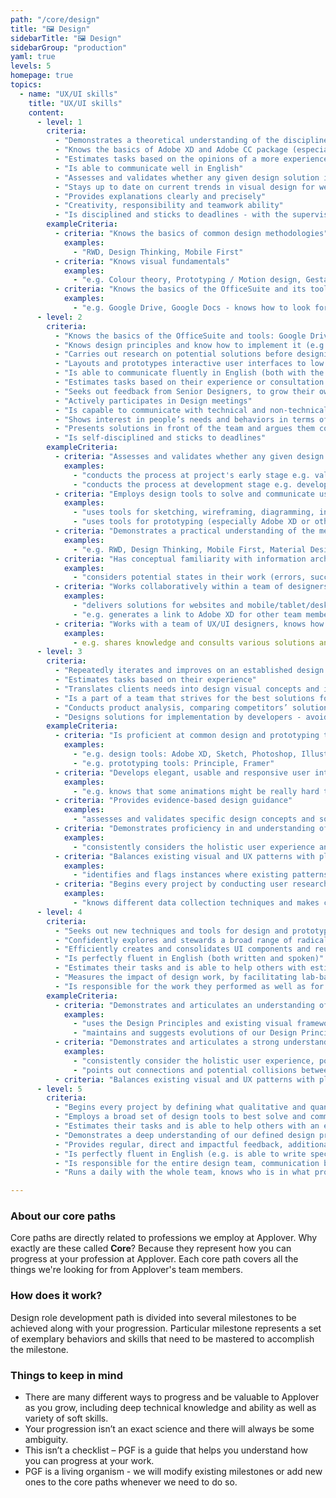 ```yaml
---
path: "/core/design"
title: "🖼️ Design"
sidebarTitle: "🖼️ Design"
sidebarGroup: "production"
yaml: true
levels: 5
homepage: true
topics:
  - name: "UX/UI skills"
    title: "UX/UI skills"
    content:
      - level: 1
        criteria:
          - "Demonstrates a theoretical understanding of the disciplines of graphic design and interaction design"
          - "Knows the basics of Adobe XD and Adobe CC package (especially Photoshop and Illustrator)"
          - "Estimates tasks based on the opinions of a more experienced designer"
          - "Is able to communicate well in English"
          - "Assesses and validates whether any given design solution is likely to achieve business goals, against accepted best practice standards"
          - "Stays up to date on current trends in visual design for web, mobile, and desktop"
          - "Provides explanations clearly and precisely"
          - "Creativity, responsibility and teamwork ability"
          - "Is disciplined and sticks to deadlines - with the supervision of more experienced designers"
        exampleCriteria:
          - criteria: "Knows the basics of common design methodologies"
            examples:
              - "RWD, Design Thinking, Mobile First"
          - criteria: "Knows visual fundamentals"
            examples:
              - "e.g. Colour theory, Prototyping / Motion design, Gestalt principles"
          - criteria: "Knows the basics of the OfficeSuite and its tools"
            examples:
              - "e.g. Google Drive, Google Docs - knows how to look for documents in gDrive and edit them"
      - level: 2
        criteria:
          - "Knows the basics of the OfficeSuite and tools: Google Drive, Google Docs (can edit, add files/documents)"
          - "Knows design principles and know how to implement it (e.g. symmetry, hierarchy, Laws of UX)"
          - "Carries out research on potential solutions before designing or at an early stage of design with support and guidance from colleagues"
          - "Layouts and prototypes interactive user interfaces to low and high fidelity, sometimes with support and guidance from colleagues (e.g. knows grid systems, layout)"
          - "Is able to communicate fluently in English (both with the team and clients)"
          - "Estimates tasks based on their experience or consultation with another designer"
          - "Seeks out feedback from Senior Designers, to grow their own skills and design toolkit (e.g. verbal feedback, Slack, maybe Jira/Trello)"
          - "Actively participates in Design meetings"
          - "Is capable to communicate with technical and non-technical team members"
          - "Shows interest in people’s needs and behaviors in terms of delivering good user experiences"
          - "Presents solutions in front of the team and argues them convincingly"
          - "Is self-disciplined and sticks to deadlines"
        exampleCriteria:
          - criteria: "Assesses and validates whether any given design solution is likely to satisfy common or archetypal user, customer or audience behaviors"
            examples:
              - "conducts the process at project's early stage e.g. validates client's ideas and expectations regarding functionality, appearance and operation during workshops"
              - "conducts the process at development stage e.g. developer suggests specific functionalities that do not quite correspond to the typical user experience, while designer is able to capture this and propose other, more user-friendly solutions"
          - criteria: "Employs design tools to solve and communicate user flows, interaction, and motion"
            examples:
              - "uses tools for sketching, wireframing, diagramming, interface design tools (especially Adobe XD and Sketch / Photoshop / Illustrator)"
              - "uses tools for prototyping (especially Adobe XD or other tools)"
          - criteria: "Demonstrates a practical understanding of the merits of divergent thinking, prevalent in common design methodologies"
            examples:
              - "e.g. RWD, Design Thinking, Mobile First, Material Design, Human Interface Guidelines"
          - criteria: "Has conceptual familiarity with information architecture, multi-step and cross-platform guidelines"
            examples:
              - "considers potential states in their work (errors, successes, dead-ends)"
          - criteria: "Works collaboratively within a team of designers and developers to deliver attractive user interfaces across a range of client devices"
            examples:
              - "delivers solutions for websites and mobile/tablet/desktop apps"
              - "e.g. generates a link to Adobe XD for other team members and clients, uploads Adobe XD file in Avocode to share all assets with dev team"
          - criteria: "Works with a team of UX/UI designers, knows how cooperation between design works"
            examples:
              - e.g. shares knowledge and consults various solutions and is willing to give advice to others"
      - level: 3
        criteria:
          - "Repeatedly iterates and improves on an established design solution, based on evidence and sound rationale"
          - "Estimates tasks based on their experience"
          - "Translates clients needs into design visual concepts and ideas"
          - "Is a part of a team that strives for the best solutions for each client and the respective project itself"
          - "Conducts product analysis, comparing competitors’ solutions during the first workshop with the client"
          - "Designs solutions for implementation by developers - avoids hard to implement solutions which take too much time"
        exampleCriteria:
          - criteria: "Is proficient at common design and prototyping tools"
            examples:
              - "e.g. design tools: Adobe XD, Sketch, Photoshop, Illustrator"
              - "e.g. prototyping tools: Principle, Framer"
          - criteria: "Develops elegant, usable and responsive user interfaces with respect to given technology constraints"
            examples:
              - "e.g. knows that some animations might be really hard to implement and looks for easier solutions"
          - criteria: "Provides evidence-based design guidance"
            examples:
              - "assesses and validates specific design concepts and solutions with end-users, peers and client stakeholders"
          - criteria: "Demonstrates proficiency in and understanding of information architecture, multi-step and cross-platform guidelines"
            examples:
              - "consistently considers the holistic user experience and potential states in their work (errors, successes, dead-ends)"
          - criteria: "Balances existing visual and UX patterns with platform-specific patterns to ensure a consistent, intuitive experience"
            examples:
              - "identifies and flags instances where existing patterns break down in their own work and diverges responsibly"
          - criteria: "Begins every project by conducting user research and data science to define what qualitative and quantitative data will be important in their work"
            examples:
              - "knows different data collection techniques and makes changes to the product based on data analysis"
      - level: 4
        criteria:
          - "Seeks out new techniques and tools for design and prototyping"
          - "Confidently explores and stewards a broad range of radically different ideas and potential design solutions with clients and colleagues"
          - "Efficiently creates and consolidates UI components and reusable interaction patterns to form coherent design systems, libraries or guidelines"
          - "Is perfectly fluent in English (both written and spoken)"
          - "Estimates their tasks and is able to help others with estimation"
          - "Measures the impact of design work, by facilitating lab-based & remote usability testing that produces a high standard of research findings and design recommendations"
          - "Is responsible for the work they performed as well as for the work of others (if there are elements in other people's work that are worth improving, communicates it and tries to help)"
        exampleCriteria:
          - criteria: "Demonstrates and articulates an understanding of layout, typography and visual hierarchy"
            examples:
              - "uses the Design Principles and existing visual frameworks creatively to produce designs and, where appropriate, new styles and patterns"
              - "maintains and suggests evolutions of our Design Principles and existing style guides with a holistic consideration for their platform's future"
          - criteria: "Demonstrates and articulates a strong understanding of information architecture, multi-step and cross-platform flows"
            examples:
              - "consistently consider the holistic user experience, potential states (errors, successes, dead-ends) and product overlaps in their own and others' work"
              - "points out connections and potential collisions between different products, features, and platforms"
          - criteria: "Balances existing visual and UX patterns with platform-specific patterns to ensure a consistent, intuitive experience. Identifies and flags instances where existing patterns break down in their own work, as well as work, is done by other designers on that platform. When diverging from established patterns, identifies, documents and socializes new patterns amongst the design team"
      - level: 5
        criteria:
          - "Begins every project by defining what qualitative and quantitative data will be important in his work.  Conducts user research and data science (analyze the findings and validate potential product changes). Socializes his learnings with the rest of product development in a thoughtful, articulate way in order to enhance everyone's understanding of our products and users"
          - "Employs a broad set of design tools to best solve and communicate user flows, interaction, and motion, and knows which tool to use depending on the scope and phase of the project. These tools include sketching, diagramming, interface design tools (Adobe XD, Sketch, Photoshop, Illustrator) and prototyping tools (Adobe XD and other tools). Additionally, seeks out new techniques and tools, tries them out and makes recommendations to the Design team"
          - "Estimates their tasks and is able to help others with an estimation based on his knowledge, experience and previous work on projects"
          - "Demonstrates a deep understanding of our defined design process by showing good judgment and flexibility in applying that process to their work, moving fluidly between each stage as needed. Uses the design process to contextualize their work and the type of feedback they need in a given moment"
          - "Provides regular, direct and impactful feedback, additionally engaging individual designers in adjacent product teams to help them grow their skills and design toolkit. Is generous with their time and knowledge. Looks out for and offers potential opportunities to other designers"
          - "Is perfectly fluent in English (e.g. is able to write specifications, conduct workshops with the client and communicate with other team members)"
          - "Is responsible for the entire design team, communication between the team and also knows how to manage it and is able to help in critical situations"
          - "Runs a daily with the whole team, knows who is in what project and what he does, communicates with other members of the company and is a kind of lead, mentor"

---
```

### About our core paths
Core paths are directly related to professions we employ at Applover. Why exactly are these called **Core**? Because they represent how you can progress at your profession at Applover. Each core path covers all the things we're looking for from Applover's team members.

### How does it work?
Design role development path is divided into several milestones to be achieved along with your progression. Particular milestone represents a set of exemplary behaviors and skills that need to be mastered to accomplish the milestone.

### Things to keep in mind
- There are many different ways to progress and be valuable to Applover as you grow, including deep technical knowledge and ability as well as variety of soft skills.
- Your progression isn’t an exact science and there will always be some ambiguity.
- This isn’t a checklist – PGF is a guide that helps you understand how you can progress at your work.
- PGF is a living organism - we will modify existing milestones or add new ones to the core paths whenever we need to do so.
